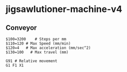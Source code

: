 # jigsawlutioner-machine-v4

## Conveyor
```
$100=3200    # Steps per mm
$110=120 # Max Speed (mm/min)
$120=4   # Max acceleration (mm/sec^2)
$130=100   # Max travel (mm)

G91 # Relative movement
G1 F1 X1
```

